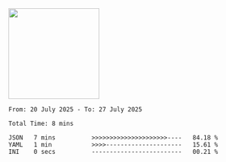 <img height="180em" src="https://github-readme-stats-eight-theta.vercel.app/api?username=bkundev&show_icons=true&theme=radical&include_all_commits=true&count_private=true"/>
<!--START_SECTION:waka-->

```all_time
From: 20 July 2025 - To: 27 July 2025

Total Time: 8 mins

JSON   7 mins          >>>>>>>>>>>>>>>>>>>>>----   84.18 %
YAML   1 min           >>>>---------------------   15.61 %
INI    0 secs          -------------------------   00.21 %
```

<!--END_SECTION:waka-->
